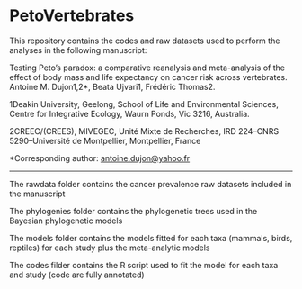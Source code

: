 # PetoVertebrates

This repository contains the codes and raw datasets used to perform the analyses in the following manuscript: 

Testing Peto’s paradox: a comparative reanalysis and meta-analysis of the effect of body mass and life expectancy on cancer risk across vertebrates.
Antoine M. Dujon1,2*, Beata Ujvari1, Frédéric Thomas2.

1Deakin University, Geelong, School of Life and Environmental Sciences, Centre for Integrative Ecology, Waurn Ponds, Vic 3216, Australia. 

2CREEC/(CREES), MIVEGEC, Unité Mixte de Recherches, IRD 224–CNRS 5290–Université de Montpellier, Montpellier, France

*Corresponding author: antoine.dujon@yahoo.fr


-------------------------------------------------------------------------------------------------------
The rawdata folder contains the cancer prevalence raw datasets included in the manuscript

The phylogenies folder contains the phylogenetic trees used in the Bayesian phylogenetic models

The models folder contains the models fitted for each taxa (mammals, birds, reptiles) for each study plus the meta-analytic models

The codes filder contains the R script used to fit the model for each taxa and study (code are fully annotated)
